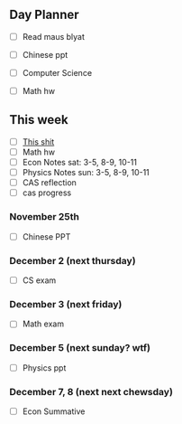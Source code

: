 ## Day Planner
- [ ] Read maus blyat
- [ ] Chinese ppt
- [ ] Computer Science
- [ ] Math hw


## This week 
- [ ] [This shit](https://www.youtube.com/watch?v=84A1FcQt9v4&ab_channel=DanielIlett)
- [ ] Math hw
- [ ] Econ Notes sat: 3-5, 8-9, 10-11
- [ ] Physics Notes sun: 3-5, 8-9, 10-11
- [ ] CAS reflection
- [ ] cas progress

### November 25th
- [ ] Chinese PPT

### December 2 (next thursday)
- [ ] CS exam

### December 3 (next friday)
- [ ] Math exam

### December 5 (next sunday? wtf)
- [ ] Physics ppt

### December 7, 8 (next next chewsday)
- [ ] Econ Summative